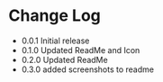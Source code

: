 # Change Log

- 0.0.1 Initial release
- 0.1.0 Updated ReadMe and Icon
- 0.2.0 Updated ReadMe
- 0.3.0 added screenshots to readme
